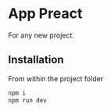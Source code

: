 # App Preact

For any new project.

## Installation

From within the project folder

```sh
npm i
npm run dev
```